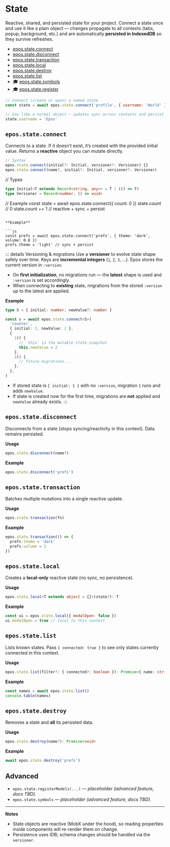 # State

Reactive, shared, and persisted state for your project. Connect a state once and use it like a plain object — changes propagate to all contexts (tabs, popup, background, etc.) and are automatically **persisted in IndexedDB** so they survive refreshes.

- [epos.state.connect](/docs/api-state#epos-state-connect)
- [epos.state.disconnect](/docs/api-state#epos-state-disconnect)
- [epos.state.transaction](/docs/api-state#epos-state-transaction)
- [epos.state.local](/docs/api-state#epos-state-local)
- [epos.state.destroy](/docs/api-state#epos-state-destroy)
- [epos.state.list](/docs/api-state#epos-state-list)
- 🎓 [epos.state.symbols](/docs/api-state#epos-state-symbols)
- 🎓 [epos.state.register](/docs/api-state#epos-state-register)

```js
// Connect (create or open) a named state
const state = await epos.state.connect('profile', { username: 'World' })

// Use like a normal object — updates sync across contexts and persist to IDB
state.username = 'Epos'
```

## `epos.state.connect`

Connects to a state. If it doesn’t exist, it’s created with the provided initial value.
Returns a **reactive** object you can mutate directly.

```ts
// Syntax
epos.state.connect(initial?: Initial, versioner?: Versioner) {}
epos.state.connect(name?, initial?: Initial, versioner?: Versioner)
```

// Types

```ts
type Initial<T extends Record<string, any>> = T | (() => T)
type Versioner = Record<number, () => void>
```

// Example
const state = await epos.state.connect({ count: 0 })
state.count // 0
state.count += 1 // reactive + sync + persist

````

**Example**

```js
const prefs = await epos.state.connect('prefs', { theme: 'dark', volume: 0.8 })
prefs.theme = 'light' // sync + persist
````

::: details Versioning & migrations
Use a **versioner** to evolve state shape safely over time.
Keys are **incremental integers** (`1`, `2`, `3`, …). Epos stores the current version in `:version`.

- On **first initialization**, no migrations run — the **latest** shape is used and `:version` is set accordingly.
- When connecting to **existing** state, migrations from the stored `:version` up to the latest are applied.

**Example**

```ts
type S = { initial: number; newValue?: number }

const s = await epos.state.connect<S>(
  'counter',
  { initial: 1, newValue: 2 },
  {
    1() {
      // `this` is the mutable state snapshot
      this.newValue = 2
    },
    2() {
      // future migrations...
    },
  },
)
```

- If stored state is `{ initial: 1 }` with no `:version`, migration `1` runs and adds `newValue`.
- If state is created now for the first time, migrations are **not** applied and `newValue` already exists.
  :::

## `epos.state.disconnect`

Disconnects from a state (stops syncing/reactivity in this context). Data remains persisted.

**Usage**

```ts
epos.state.disconnect(name?)
```

**Example**

```js
epos.state.disconnect('prefs')
```

## `epos.state.transaction`

Batches multiple mutations into a single reactive update.

**Usage**

```ts
epos.state.transaction(fn)
```

**Example**

```js
epos.state.transaction(() => {
  prefs.theme = 'dark'
  prefs.volume = 1
})
```

## `epos.state.local`

Creates a **local-only** reactive state (no sync, no persistence).

**Usage**

```ts
epos.state.local<T extends object = {}>(state?): T
```

**Example**

```js
const ui = epos.state.local({ modalOpen: false })
ui.modalOpen = true // local to this context
```

## `epos.state.list`

Lists known states. Pass `{ connected: true }` to see only states currently connected in this context.

**Usage**

```ts
epos.state.list(filter?: { connected?: boolean }): Promise<{ name: string | null }[]>
```

**Example**

```js
const names = await epos.state.list()
console.table(names)
```

## `epos.state.destroy`

Removes a state and **all** its persisted data.

**Usage**

```ts
epos.state.destroy(name?): Promise<void>
```

**Example**

```js
await epos.state.destroy('prefs')
```

## Advanced

- `epos.state.registerModels(...)` — _placeholder (advanced feature, docs TBD)._
- `epos.state.symbols` — _placeholder (advanced feature, docs TBD)._

---

**Notes**

- State objects are reactive (MobX under the hood), so reading properties inside components will re-render them on change.
- Persistence uses IDB; schema changes should be handled via the `versioner`.
